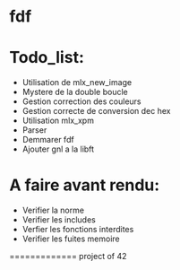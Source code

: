 fdf
===

Todo_list:
==========
- Utilisation de mlx_new_image
- Mystere de la double boucle
- Gestion correction des couleurs
- Gestion correcte de conversion dec hex
- Utilisation mlx_xpm
- Parser
- Demmarer fdf
- Ajouter gnl a la libft

A faire avant rendu:
====================
- Verifier la norme
- Verifier les includes
- Verfier les fonctions interdites
- Verifier les fuites memoire

=============
project of 42
